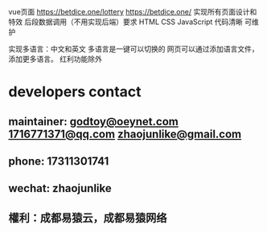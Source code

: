 vue页面  https://betdice.one/lottery   https://betdice.one/ 实现所有页面设计和特效 后段数据调用（不用实现后端）要求 HTML CSS JavaScript 代码清晰 可维护

实现多语言：中文和英文   多语言是一键可以切换的 网页可以通过添加语言文件，添加更多语言。
红利功能除外


# developers contact

maintainer: godtoy@oeynet.com 1716771371@qq.com zhaojunlike@gmail.com
-----

phone: 17311301741
-----

wechat: zhaojunlike
-----

權利：成都易猿云，成都易猿网络
-----
